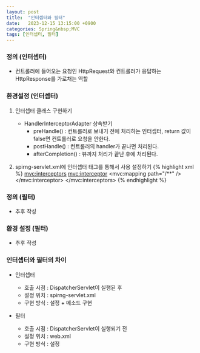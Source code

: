```yaml
---
layout: post
title:  "인터셉터와 필터"
date:   2023-12-15 13:15:00 +0900
categories: Spring&nbsp;MVC
tags: [인터셉터, 필터]
---
```


### 정의 (인터셉터)

- 컨트롤러에 들어오는 요청인 HttpRequest와 컨트롤러가 응답하는 HttpResponse를 가로채는 역할

### 환경설정 (인터셉터)

1. 인터셉터 클래스 구현하기
    - HandlerInterceptorAdapter 상속받기
        - preHandle() : 컨트롤러로 보내기 전에 처리하는 인터셉터, return 값이 false면 컨트롤러로 요청을 안한다.
        - postHandle() : 컨트롤러의 handler가 끝나면 처리된다.
        - afterCompletion() : 뷰까지 처리가 끝난 후에 처리된다.

2. spirng-servlet.xml에 인터셉터 태그를 통해서 사용 설정하기
    {% highlight xml %}
    <mvc:interceptors>
        <mvc:interceptor>
            <mvc:mapping path="/**" /> 
            <bean class="com.project.util.MyInterceptor" />
        </mvc:interceptor>
    </mvc:interceptors>
    {% endhighlight %}

### 정의 (필터)

- 추후 작성

### 환경 설정 (필터)

- 추후 작성

### 인터셉터와 필터의 차이

- 인터셉터
    - 호출 시점 : DispatcherServlet이 실행된 후
    - 설정 위치 : spirng-servlet.xml
    - 구현 방식 : 설정 + 메소드 구현

- 필터
    - 호출 시점 : DispatcherServlet이 실행되기 전
    - 설정 위치 : web.xml
    - 구현 방식 : 설정